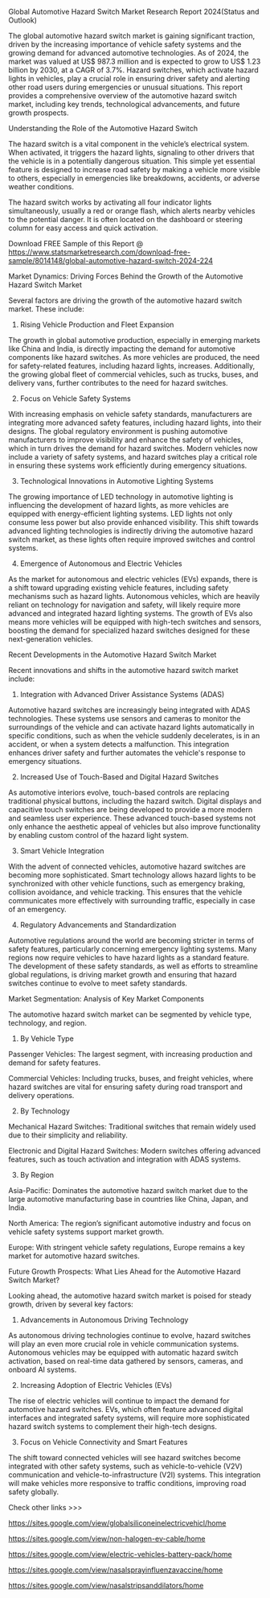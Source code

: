 Global Automotive Hazard Switch Market Research Report 2024(Status and Outlook)

The global automotive hazard switch market is gaining significant traction, driven by the increasing importance of vehicle safety systems and the growing demand for advanced automotive technologies. As of 2024, the market was valued at US$ 987.3 million and is expected to grow to US$ 1.23 billion by 2030, at a CAGR of 3.7%. Hazard switches, which activate hazard lights in vehicles, play a crucial role in ensuring driver safety and alerting other road users during emergencies or unusual situations. This report provides a comprehensive overview of the automotive hazard switch market, including key trends, technological advancements, and future growth prospects.

Understanding the Role of the Automotive Hazard Switch

The hazard switch is a vital component in the vehicle’s electrical system. When activated, it triggers the hazard lights, signaling to other drivers that the vehicle is in a potentially dangerous situation. This simple yet essential feature is designed to increase road safety by making a vehicle more visible to others, especially in emergencies like breakdowns, accidents, or adverse weather conditions.

The hazard switch works by activating all four indicator lights simultaneously, usually a red or orange flash, which alerts nearby vehicles to the potential danger. It is often located on the dashboard or steering column for easy access and quick activation.

Download FREE Sample of this Report @ https://www.statsmarketresearch.com/download-free-sample/8014148/global-automotive-hazard-switch-2024-224

Market Dynamics: Driving Forces Behind the Growth of the Automotive Hazard Switch Market

Several factors are driving the growth of the automotive hazard switch market. These include:

1. Rising Vehicle Production and Fleet Expansion

The growth in global automotive production, especially in emerging markets like China and India, is directly impacting the demand for automotive components like hazard switches. As more vehicles are produced, the need for safety-related features, including hazard lights, increases. Additionally, the growing global fleet of commercial vehicles, such as trucks, buses, and delivery vans, further contributes to the need for hazard switches.

2. Focus on Vehicle Safety Systems

With increasing emphasis on vehicle safety standards, manufacturers are integrating more advanced safety features, including hazard lights, into their designs. The global regulatory environment is pushing automotive manufacturers to improve visibility and enhance the safety of vehicles, which in turn drives the demand for hazard switches. Modern vehicles now include a variety of safety systems, and hazard switches play a critical role in ensuring these systems work efficiently during emergency situations.

3. Technological Innovations in Automotive Lighting Systems

The growing importance of LED technology in automotive lighting is influencing the development of hazard lights, as more vehicles are equipped with energy-efficient lighting systems. LED lights not only consume less power but also provide enhanced visibility. This shift towards advanced lighting technologies is indirectly driving the automotive hazard switch market, as these lights often require improved switches and control systems.

4. Emergence of Autonomous and Electric Vehicles

As the market for autonomous and electric vehicles (EVs) expands, there is a shift toward upgrading existing vehicle features, including safety mechanisms such as hazard lights. Autonomous vehicles, which are heavily reliant on technology for navigation and safety, will likely require more advanced and integrated hazard lighting systems. The growth of EVs also means more vehicles will be equipped with high-tech switches and sensors, boosting the demand for specialized hazard switches designed for these next-generation vehicles.

Recent Developments in the Automotive Hazard Switch Market

Recent innovations and shifts in the automotive hazard switch market include:

1. Integration with Advanced Driver Assistance Systems (ADAS)

Automotive hazard switches are increasingly being integrated with ADAS technologies. These systems use sensors and cameras to monitor the surroundings of the vehicle and can activate hazard lights automatically in specific conditions, such as when the vehicle suddenly decelerates, is in an accident, or when a system detects a malfunction. This integration enhances driver safety and further automates the vehicle's response to emergency situations.

2. Increased Use of Touch-Based and Digital Hazard Switches

As automotive interiors evolve, touch-based controls are replacing traditional physical buttons, including the hazard switch. Digital displays and capacitive touch switches are being developed to provide a more modern and seamless user experience. These advanced touch-based systems not only enhance the aesthetic appeal of vehicles but also improve functionality by enabling custom control of the hazard light system.

3. Smart Vehicle Integration

With the advent of connected vehicles, automotive hazard switches are becoming more sophisticated. Smart technology allows hazard lights to be synchronized with other vehicle functions, such as emergency braking, collision avoidance, and vehicle tracking. This ensures that the vehicle communicates more effectively with surrounding traffic, especially in case of an emergency.

4. Regulatory Advancements and Standardization

Automotive regulations around the world are becoming stricter in terms of safety features, particularly concerning emergency lighting systems. Many regions now require vehicles to have hazard lights as a standard feature. The development of these safety standards, as well as efforts to streamline global regulations, is driving market growth and ensuring that hazard switches continue to evolve to meet safety standards.

Market Segmentation: Analysis of Key Market Components

The automotive hazard switch market can be segmented by vehicle type, technology, and region.

1. By Vehicle Type

Passenger Vehicles: The largest segment, with increasing production and demand for safety features.

Commercial Vehicles: Including trucks, buses, and freight vehicles, where hazard switches are vital for ensuring safety during road transport and delivery operations.

2. By Technology

Mechanical Hazard Switches: Traditional switches that remain widely used due to their simplicity and reliability.

Electronic and Digital Hazard Switches: Modern switches offering advanced features, such as touch activation and integration with ADAS systems.

3. By Region

Asia-Pacific: Dominates the automotive hazard switch market due to the large automotive manufacturing base in countries like China, Japan, and India.

North America: The region’s significant automotive industry and focus on vehicle safety systems support market growth.

Europe: With stringent vehicle safety regulations, Europe remains a key market for automotive hazard switches.

Future Growth Prospects: What Lies Ahead for the Automotive Hazard Switch Market?

Looking ahead, the automotive hazard switch market is poised for steady growth, driven by several key factors:

1. Advancements in Autonomous Driving Technology

As autonomous driving technologies continue to evolve, hazard switches will play an even more crucial role in vehicle communication systems. Autonomous vehicles may be equipped with automatic hazard switch activation, based on real-time data gathered by sensors, cameras, and onboard AI systems.

2. Increasing Adoption of Electric Vehicles (EVs)

The rise of electric vehicles will continue to impact the demand for automotive hazard switches. EVs, which often feature advanced digital interfaces and integrated safety systems, will require more sophisticated hazard switch systems to complement their high-tech designs.

3. Focus on Vehicle Connectivity and Smart Features

The shift toward connected vehicles will see hazard switches become integrated with other safety systems, such as vehicle-to-vehicle (V2V) communication and vehicle-to-infrastructure (V2I) systems. This integration will make vehicles more responsive to traffic conditions, improving road safety globally.

Check other links >>>

https://sites.google.com/view/globalsiliconeinelectricvehicl/home

https://sites.google.com/view/non-halogen-ev-cable/home

https://sites.google.com/view/electric-vehicles-battery-pack/home

https://sites.google.com/view/nasalsprayinfluenzavaccine/home

https://sites.google.com/view/nasalstripsanddilators/home
